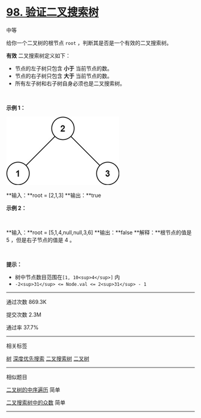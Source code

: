 # [98\. 验证二叉搜索树](https://leetcode.cn/problems/validate-binary-search-tree/)

中等

给你一个二叉树的根节点 `root` ，判断其是否是一个有效的二叉搜索树。

**有效** 二叉搜索树定义如下：

- 节点的左子树只包含 **小于** 当前节点的数。
- 节点的右子树只包含 **大于** 当前节点的数。
- 所有左子树和右子树自身必须也是二叉搜索树。

&nbsp;

**示例 1：**

<img width="302" src="98_1.png"/>

**输入：**root = \[2,1,3\]
**输出：**true

**示例 2：**

<img width="422" height="0" src="98_2.png"/>

**输入：**root = \[5,1,4,null,null,3,6\]
**输出：**false
**解释：**根节点的值是 5 ，但是右子节点的值是 4 。

&nbsp;

**提示：**

- 树中节点数目范围在`[1, 10<sup>4</sup>]` 内
- `-2<sup>31</sup> <= Node.val <= 2<sup>31</sup> - 1`

* * *

通过次数 869.3K

提交次数 2.3M

通过率 37.7%

* * *

相关标签

[树](https://leetcode.cn/tag/tree/)
[深度优先搜索](https://leetcode.cn/tag/depth-first-search/)
[二叉搜索树](https://leetcode.cn/tag/binary-search-tree/)
[二叉树](https://leetcode.cn/tag/binary-tree/)

* * *


相似题目

[二叉树的中序遍历](https://leetcode.cn/problems/binary-tree-inorder-traversal/) 简单

[二叉搜索树中的众数](https://leetcode.cn/problems/find-mode-in-binary-search-tree/) 简单

* * *